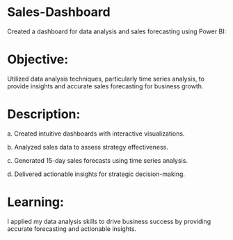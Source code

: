 # Sales-Dashboard
Created a dashboard for data analysis and sales forecasting using Power BI:

# Objective:
Utilized data analysis techniques, particularly time series analysis, to provide insights and accurate sales forecasting for business growth.

# Description:
a. Created intuitive dashboards with interactive visualizations.

b. Analyzed sales data to assess strategy effectiveness.

c. Generated 15-day sales forecasts using time series analysis.

d. Delivered actionable insights for strategic decision-making.

# Learning:
I applied my data analysis skills to drive business success by providing accurate forecasting and actionable insights.
